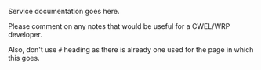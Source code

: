 Service documentation goes here.

Please comment on any notes that would be useful for a CWEL/WRP developer.

Also, don't use `#` heading as there is already one used for the page in which this goes.
